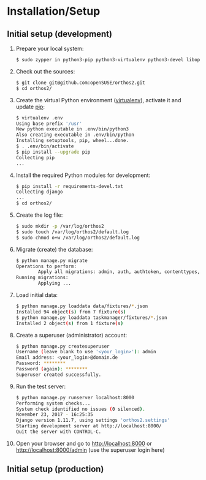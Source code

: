 # Installation/Setup

## Initial setup (development)

1. Prepare your local system:
    ```sh
    $ sudo zypper in python3-pip python3-virtualenv python3-devel libopenssl-devel
    ```

2. Check out the sources:
    ```sh
    $ git clone git@github.com:openSUSE/orthos2.git
    $ cd orthos2/
    ```

3. Create the virtual Python environment ([virtualenv](https://virtualenv.pypa.io/en/stable/)), activate it and update [pip](https://en.wikipedia.org/wiki/Pip_(package_manager)):
    ```sh
    $ virtualenv .env
    Using base prefix '/usr'
    New python executable in .env/bin/python3
    Also creating executable in .env/bin/python
    Installing setuptools, pip, wheel...done.
    $ . .env/bin/activate
    $ pip install --upgrade pip
    Collecting pip
    ...
    ```

4. Install the required Python modules for development:
    ```sh
    $ pip install -r requirements-devel.txt
    Collecting django
    ...
    $ cd orthos2/
    ```

5. Create the log file:
    ```sh
    $ sudo mkdir -p /var/log/orthos2
    $ sudo touch /var/log/orthos2/default.log
    $ sudo chmod o+w /var/log/orthos2/default.log
    ```

6. Migrate (create) the database:
    ```sh
    $ python manage.py migrate
    Operations to perform:
            Apply all migrations: admin, auth, authtoken, contenttypes, data, sessions, taskmanager
    Running migrations:
            Applying ...
    ```

7. Load initial data:
    ```sh
    $ python manage.py loaddata data/fixtures/*.json
    Installed 94 object(s) from 7 fixture(s)
    $ python manage.py loaddata taskmanager/fixtures/*.json
    Installed 2 object(s) from 1 fixture(s)
    ```

8. Create a superuser (administrator) account:
    ```sh
    $ python manage.py createsuperuser
    Username (leave blank to use '<your_login>'): admin
    Email address: <your_login>@domain.de
    Password: ********
    Password (again): ********
    Superuser created successfully.
    ```

9. Run the test server:
    ```sh
    $ python manage.py runserver localhost:8000
    Performing system checks...
    System check identified no issues (0 silenced).
    November 23, 2017 - 16:25:35
    Django version 1.11.7, using settings 'orthos2.settings'
    Starting development server at http://localhost:8000/
    Quit the server with CONTROL-C.
    ```

10. Open your browser and go to [http://localhost:8000](http://localhost:8000) or [http://localhost:8000/admin](http://localhost:8000/admin) (use the superuser login here)

## Initial setup (production)
